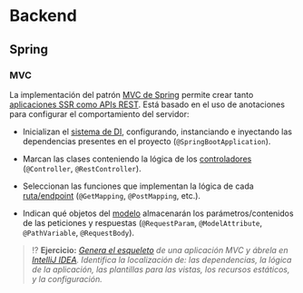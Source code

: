 # Backend

## Spring

### MVC

La implementación del patrón [MVC de Spring](https://docs.spring.io/spring-framework/docs/6.0.6/reference/html/web.html#mvc) permite crear tanto [aplicaciones SSR como APIs REST](tipos.html). Está basado en el uso de anotaciones para configurar el comportamiento del servidor:

- Inicializan el [sistema de DI](jakarta-di.html), configurando, instanciando e inyectando las dependencias presentes en el proyecto (`@SpringBootApplication`).

- Marcan las clases conteniendo la lógica de los [controladores](mvc.html#controlador) (`@Controller`, `@RestController`).

- Seleccionan las funciones que implementan la lógica de cada [ruta/endpoint](jakarta.html#mapping) (`@GetMapping`, `@PostMapping`, etc.).

- Indican qué objetos del [modelo](mvc.html#modelo) almacenarán los parámetros/contenidos de las peticiones y respuestas (`@RequestParam`, `@ModelAttribute`, `@PathVariable`, `@RequestBody`).

> ⁉️ **Ejercicio:** _[Genera el esqueleto](https://start.spring.io/#!type=maven-project&language=java&platformVersion=3.0.4&packaging=jar&jvmVersion=17&groupId=edu.comillas.icai.gitt.pat.spring&artifactId=mvc&name=mvc&description=MVC&packageName=edu.comillas.icai.gitt.pat.spring.mvc&dependencies=web,thymeleaf) de una aplicación MVC y ábrela en [IntelliJ IDEA](https://www.jetbrains.com/es-es/idea/). Identifica la localización de: las dependencias, la lógica de la aplicación, las plantillas para las vistas, los recursos estáticos, y la configuración._
